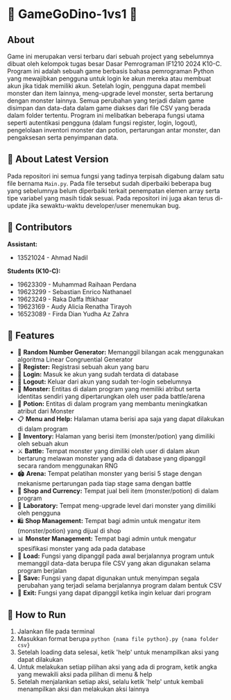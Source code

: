 # 🦖 GameGoDino-1vs1 🦖

## About
Game ini merupakan versi terbaru dari sebuah project yang sebelumnya dibuat oleh kelompok tugas besar Dasar Pemrograman IF1210 2024 K10-C. Program ini adalah sebuah game berbasis bahasa pemrograman Python yang mewajibkan pengguna untuk login ke akun mereka atau membuat akun jika tidak memiliki akun. Setelah login, pengguna dapat membeli monster dan item lainnya, meng-upgrade level monster, serta bertarung dengan monster lainnya. Semua perubahan yang terjadi dalam game disimpan dan data-data dalam game diakses dari file CSV yang berada dalam folder tertentu. Program ini melibatkan beberapa fungsi utama seperti autentikasi pengguna (dalam fungsi register, login, logout), pengelolaan inventori monster dan potion, pertarungan antar monster, dan pengaksesan serta penyimpanan data.

## 🔄 About Latest Version
Pada repositori ini semua fungsi yang tadinya terpisah digabung dalam satu file bernama `Main.py`. Pada file tersebut sudah diperbaiki beberapa bug yang sebelumnya belum diperbaiki terkait penempatan elemen array serta tipe variabel yang masih tidak sesuai. Pada repositori ini juga akan terus di-update jika sewaktu-waktu developer/user menemukan bug.

## 👥 Contributors
**Assistant:**

- 13521024 - Ahmad Nadil

**Students (K10-C):**

- 19623309 - Muhammad Raihaan Perdana
- 19623299 - Sebastian Enrico Nathanael
- 19623249 - Raka Daffa Iftikhaar
- 19623169 - Audy Alicia Renatha Tirayoh
- 16523089 - Firda Dian Yudha Az Zahra

## 🌟 Features
- 🎲 **Random Number Generator:** Memanggil bilangan acak menggunakan algoritma Linear Congruential Generator
- 📝 **Register:** Registrasi sebuah akun yang baru
- 🔐 **Login:** Masuk ke akun yang sudah terdata di database
- 🚪 **Logout:** Keluar dari akun yang sudah ter-login sebelumnya
- 🐲 **Monster:** Entitas di dalam program yang memiliki atribut serta identitas sendiri yang dipertarungkan oleh user pada battle/arena
- 🧪 **Potion:** Entitas di dalam program yang membantu meningkatkan atribut dari Monster
- 📋 **Menu and Help:** Halaman utama berisi apa saja yang dapat dilakukan di dalam program
- 🎒 **Inventory:** Halaman yang berisi item (monster/potion) yang dimiliki oleh sebuah akun
- ⚔️ **Battle:** Tempat monster yang dimiliki oleh user di dalam akun bertarung melawan monster yang ada di database yang dipanggil secara random menggunakan RNG
- 🏟️ **Arena:** Tempat pelatihan monster yang berisi 5 stage dengan mekanisme pertarungan pada tiap stage sama dengan battle
- 🛒 **Shop and Currency:** Tempat jual beli item (monster/potion) di dalam program
- 🧬 **Laboratory:** Tempat meng-upgrade level dari monster yang dimiliki oleh pengguna
- 🛍️ **Shop Management:** Tempat bagi admin untuk mengatur item (monster/potion) yang dijual di shop
- 📊 **Monster Management:** Tempat bagi admin untuk mengatur spesifikasi monster yang ada pada database
- 📂 **Load:** Fungsi yang dipanggil pada awal berjalannya program untuk memanggil data-data berupa file CSV yang akan digunakan selama program berjalan
- 💾 **Save:** Fungsi yang dapat digunakan untuk menyimpan segala perubahan yang terjadi selama berjalannya program dalam bentuk CSV
- 🚪 **Exit:** Fungsi yang dapat dipanggil ketika ingin keluar dari program

## 🚀 How to Run
1. Jalankan file pada terminal
2. Masukkan format berupa `python {nama file python}.py {nama folder csv}`
3. Setelah loading data selesai, ketik 'help' untuk menampilkan aksi yang dapat dilakukan
4. Untuk melakukan setiap pilihan aksi yang ada di program, ketik angka yang mewakili aksi pada pilihan di menu & help
5. Setelah menjalankan setiap aksi, selalu ketik 'help' untuk kembali menampilkan aksi dan melakukan aksi lainnya
